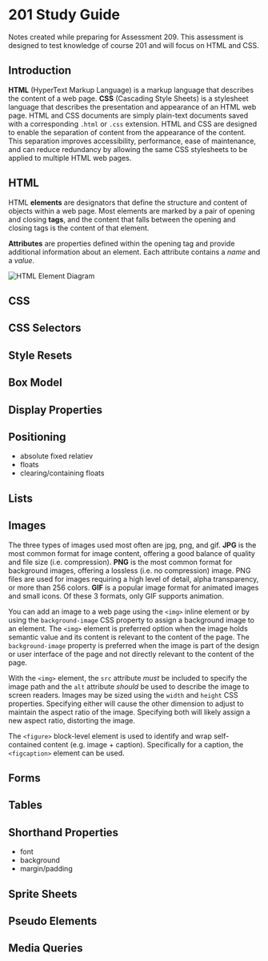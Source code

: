 201 Study Guide
=================

Notes created while preparing for Assessment 209. This assessment is designed to test knowledge of course 201 and will focus on HTML and CSS.

Introduction
------------

**HTML** (HyperText Markup Language) is a markup language that describes the content of a web page. **CSS** (Cascading Style Sheets) is a stylesheet language that describes the presentation and appearance of an HTML web page. HTML and CSS documents are simply plain-text documents saved with a corresponding `.html` or `.css` extension. HTML and CSS are designed to enable the separation of content from the appearance of the content. This separation improves accessibility, performance, ease of maintenance, and can reduce redundancy by allowing the same CSS stylesheets to be applied to multiple HTML web pages.

HTML
-----

HTML **elements** are designators that define the structure and content of objects within a web page. Most elements are marked by a pair of opening and closing **tags**, and the content that falls between the opening and closing tags is the content of that element.

**Attributes** are properties defined within the opening tag and provide additional information about an element. Each attribute contains a *name* and a *value*.

![HTML Element Diagram](http://learn.shayhowe.com/assets/images/courses/html-css/building-your-first-web-page/html-syntax-outline.png)

CSS
----

CSS Selectors
-------------


Style Resets
------------

Box Model
----------

Display Properties
------------------

Positioning
-----------
- absolute fixed relatiev
- floats
- clearing/containing floats

Lists
-----

Images
-------

The three types of images used most often are jpg, png, and gif. **JPG** is the most common format for image content, offering a good balance of quality and file size (i.e. compression). **PNG** is the most common format for background images, offering a lossless (i.e. no compression) image. PNG files are used for images requiring a high level of detail, alpha transparency, or more than 256 colors. **GIF** is a popular image format for animated images and small icons. Of these 3 formats, only GIF supports animation.

You can add an image to a web page using the `<img>` inline element or by using the `background-image` CSS property to assign a background image to an element. The `<img>` element is preferred option when the image holds semantic value and its content is relevant to the content of the page. The `background-image` property is preferred when the image is part of the design or user interface of the page and not directly relevant to the content of the page.

With the `<img>` element, the `src` attribute *must* be included to specify the image path and the `alt` attribute *should* be used to describe the image to screen readers. Images may be sized using the `width` and `height` CSS properties. Specifying either will cause the other dimension to adjust to maintain the aspect ratio of the image. Specifying both will likely assign a new aspect ratio, distorting the image.

The `<figure>` block-level element is used to identify and wrap self-contained content (e.g. image + caption). Specifically for a caption, the `<figcaption>` element can be used.


Forms
-----

Tables
------

Shorthand Properties
--------------------
- font
- background
- margin/padding

Sprite Sheets
--------------

Pseudo Elements
---------------

Media Queries
-------------
